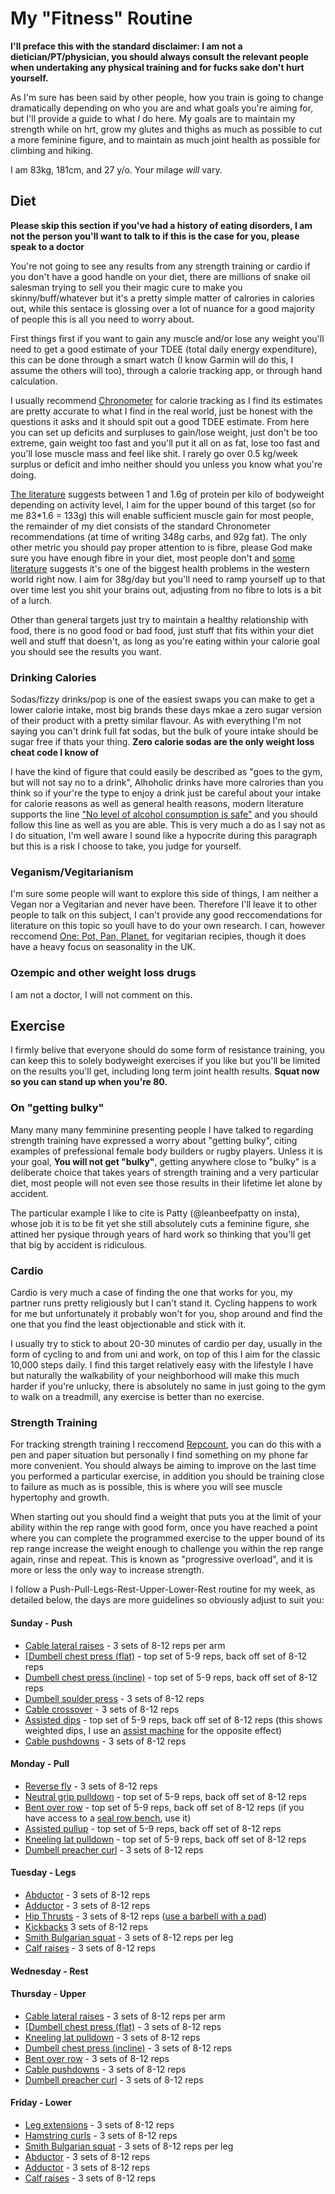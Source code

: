# My "Fitness" Routine

**I'll preface this with the standard disclaimer: I am not a dietician/PT/physician, you should always consult the relevant people when undertaking any physical training and for fucks sake don't hurt yourself.**

As I'm sure has been said by other people, how you train is going to change dramatically depending on who you are and what goals you're aiming for, but I'll provide a guide to what *I* do here. My goals are to maintain my strength while on hrt, grow my glutes and thighs as much as possible to cut a more feminine figure, and to maintain as much joint health as possible for climbing and hiking.

I am 83kg, 181cm, and 27 y/o. Your milage *will* vary.

## Diet
**Please skip this section if you've had a history of eating disorders, I am not the person you'll want to talk to if this is the case for you, please speak to a doctor**

You're not going to see any results from any strength training or cardio if you don't have a good handle on your diet, there are millions of snake oil salesman trying to sell you their magic cure to make you skinny/buff/whatever but it's a pretty simple matter of calrories in calories out, while this sentace is glossing over a lot of nuance for a good majority of people this is all you need to worry about.

First things first if you want to gain any muscle and/or lose any weight you'll need to get a good estimate of your TDEE (total daily energy expenditure), this can be done through a smart watch (I know Garmin will do this, I assume the others will too), through a calorie tracking app, or through hand calculation.

I usually recommend [Chronometer](https://cronometer.com/) for calorie tracking as I find its estimates are pretty accurate to what I find in the real world, just be honest with the questions it asks and it should spit out a good TDEE estimate. From here you can set up deficits and surpluses to gain/lose weight, just don't be too extreme, gain weight too fast and you'll put it all on as fat, lose too fast and you'll lose muscle mass and feel like shit. I rarely go over 0.5 kg/week surplus or deficit and imho neither should you unless you know what you're doing.

[The literature](https://pubs.rsc.org/en/content/articlehtml/2016/fo/c5fo01530h) suggests between 1 and 1.6g of protein per kilo of bodyweight depending on activity level, I aim for the upper bound of this target (so for me 83*1.6 = 133g) this will enable sufficient muscle gain for most people, the remainder of my diet consists of the standard Chronometer recommendations (at time of writing 348g carbs, and 92g fat). The only other metric you should pay proper attention to is fibre, please God make sure you have enough fibre in your diet, most people don't and [some literature](https://www.cambridge.org/core/journals/nutrition-research-reviews/article/dietary-fibre-in-europe-current-state-of-knowledge-on-definitions-sources-recommendations-intakes-and-relationships-to-health/B263D1D7B3440DC9D6F68E23C2B4212F) suggests it's one of the biggest health problems in the western world right now. I aim for 38g/day but you'll need to ramp yourself up to that over time lest you shit your brains out, adjusting from no fibre to lots is a bit of a lurch.

Other than general targets just try to maintain a healthy relationship with food, there is no good food or bad food, just stuff that fits within your diet well and stuff that doesn't, as long as you're eating within your calorie goal you should see the results you want.

### Drinking Calories
Sodas/fizzy drinks/pop is one of the easiest swaps you can make to get a lower calorie intake, most big brands these days mkae a zero sugar version of their product with a pretty similar flavour. As with everything I'm not saying you can't drink full fat sodas, but the bulk of youre intake should be sugar free if thats your thing. **Zero calorie sodas are the only weight loss cheat code I know of**

I have the kind of figure that could easily be described as "goes to the gym, but will not say no to a drink", Alhoholic drinks have more calrories than you think so if your're the type to enjoy a drink just be careful about your intake for calorie reasons as well as general health reasons, modern literature supports the line ["No level of alcohol consumption is safe"](https://www.who.int/europe/news/item/04-01-2023-no-level-of-alcohol-consumption-is-safe-for-our-health) and you should follow this line as well as you are able. This is very much a do as I say not as I do situation, I'm well aware I sound like a hypocrite during this paragraph but this is a risk I choose to take, you judge for yourself.

### Veganism/Vegitarianism
I'm sure some people will want to explore this side of things, I am neither a Vegan nor a Vegitarian and never have been. Therefore I'll leave it to other people to talk on this subject, I can't provide any good reccomendations for literature on this topic so youll have to do your own research.
I can, however reccomend [One: Pot, Pan, Planet.](https://www.waterstones.com/book/one-pot-pan-planet/anna-jones/9780008172480) for vegitarian recipies, though it does have a heavy focus on seasonality in the UK.

### Ozempic and other weight loss drugs
I am not a doctor, I will not comment on this.

## Exercise

I firmly belive that everyone should do some form of resistance training, you can keep this to solely bodyweight exercises if you like but you'll be limited on the results you'll get, including long term joint health results. **Squat now so you can stand up when you're 80.**

### On "getting bulky"
Many many many femminine presenting people I have talked to regarding strength training have expressed a worry about "getting bulky", citing examples of prefessional female body builders or rugby players. Unless it is your goal, **You will not get "bulky"**, getting anywhere close to "bulky" is a deliberate choice that takes years of strength training and a very particular diet, most people will not even see those results in their lifetime let alone by accident.

The particular example I like to cite is Patty (@leanbeefpatty on insta), whose job it is to be fit yet she still absolutely cuts a feminine figure, she attined her pysique through years of hard work so thinking that you'll get that big by accident is ridiculous.

### Cardio
Cardio is very much a case of finding the one that works for you, my partner runs pretty religiously but I can't stand it. Cycling happens to work for me but unfortunately it probably won't for you, shop around and find the one that you find the least objectionable and stick with it.

I usually try to stick to about 20-30 minutes of cardio per day, usually in the form of cycling to and from uni and work, on top of this I aim for the classic 10,000 steps daily. I find this target relatively easy with the lifestyle I have but naturally the walkability of your neighborhood will make this much harder if you're unlucky, there is absolutely no same in just going to the gym to walk on a treadmill, any exercise is better than no exercise.

### Strength Training
For tracking strength training I reccomend [Repcount](https://www.repcountapp.com/), you can do this with a pen and paper situation but personally I find something on my phone far more convenient. You should always be aiming to improve on the last time you performed a particular exercise, in addition you should be training close to failure as much as is possible, this is where you will see muscle hypertophy and growth. 

When starting out you should find a weight that puts you at the limit of your ability within the rep range with good form, once you have reached a point where you can complete the programmed exercise to the upper bound of its rep range increase the weight enough to challenge you within the rep range again, rinse and repeat. This is known as "progressive overload", and it is more or less the only way to increase strength.

I follow a Push-Pull-Legs-Rest-Upper-Lower-Rest routine for my week, as detailed below, the days are more guidelines so obviously adjust to suit you:

#### Sunday - Push
 - [Cable lateral raises](https://liftmanual.com/cable-one-arm-lateral-raise/) - 3 sets of 8-12 reps per arm
 - [[Dumbell chest press (flat)](https://liftmanual.com/dumbbell-bench-press/) - top set of 5-9 reps, back off set of 8-12 reps
 - [Dumbell chest press (incline)](https://liftmanual.com/dumbbell-incline-bench-press/) - top set of 5-9 reps, back off set of 8-12 reps
 - [Dumbell soulder press](https://liftmanual.com/dumbbell-seated-shoulder-press/) - 3 sets of 8-12 reps
 - [Cable crossover](https://liftmanual.com/cable-crossover/) - 3 sets of 8-12 reps
 - [Assisted dips](https://liftmanual.com/weighted-tricep-dips/) - top set of 5-9 reps, back off set of 8-12 reps (this shows weighted dips, I use an [assist machine](https://external-content.duckduckgo.com/iu/?u=https%3A%2F%2Fweighttraining.guide%2Fwp-content%2Fuploads%2F2017%2F08%2Fassisted-triceps-dip.png&f=1&nofb=1&ipt=7952d25dfae143f57a0b70173ea628c5bcf072fc13e2dcfd563fedc52089660a) for the opposite effect)
 - [Cable pushdowns](https://liftmanual.com/cable-pushdown/) - 3 sets of 8-12 reps

#### Monday - Pull
 - [Reverse fly](https://liftmanual.com/lever-seated-reverse-fly/) - 3 sets of 8-12 reps
 - [Neutral grip pulldown](https://liftmanual.com/cable-wide-neutral-grip-pulldown/) - top set of 5-9 reps, back off set of 8-12 reps
 - [Bent over row](https://liftmanual.com/smith-bent-over-row/) - top set of 5-9 reps, back off set of 8-12 reps (if you have access to a [seal row bench](https://external-content.duckduckgo.com/iu/?u=https%3A%2F%2Fi.ytimg.com%2Fvi%2F4H2ItXwUTp8%2Fmaxresdefault.jpg&f=1&nofb=1&ipt=72b122a569a505a7fc31806050a8e9fa21a98eae1b2a9b9dbb2dc7ac0f9f771e), use it)
 - [Assisted pullup](https://liftmanual.com/assisted-pull-up/) - top set of 5-9 reps, back off set of 8-12 reps
 - [Kneeling lat pulldown](https://liftmanual.com/cable-kneeling-one-arm-lat-pulldown/) - top set of 5-9 reps, back off set of 8-12 reps
 - [Dumbell preacher curl](https://liftmanual.com/dumbbell-one-arm-zottman-preacher-curl/) - 3 sets of 8-12 reps

#### Tuesday - Legs
 - [Abductor](https://external-content.duckduckgo.com/iu/?u=https%3A%2F%2Fhomegymreview.co.uk%2Fwp-content%2Fuploads%2Fexercises%2F36111101-Lever-Seated-Hip-Abduction-female_Hips_max-scaled.jpg&f=1&nofb=1&ipt=f5708dcda87214df135d682621cd2d6fb2bcc88aeb67e6866acb0798c8317aee) - 3 sets of 8-12 reps
 - [Adductor](https://external-content.duckduckgo.com/iu/?u=https%3A%2F%2Fliftmanual.com%2Fwp-content%2Fuploads%2F2023%2F04%2Flever-seated-hip-adduction.jpg&f=1&nofb=1&ipt=5bc3891a8e2068bcf3aa81f950fa227ce187e0ac18fdac3366984c98db279b2b) - 3 sets of 8-12 reps
 - [Hip Thrusts](https://liftmanual.com/weighted-hip-thrusts/) - 3 sets of 8-12 reps ([use a barbell with a pad](https://external-content.duckduckgo.com/iu/?u=https%3A%2F%2Fhomegymreview.co.uk%2Fwp-content%2Fuploads%2Fexercises%2F10601101-Barbell-Hip-Thrust_Hips_max-2048x733.jpg&f=1&nofb=1&ipt=ec32dae2ba418f46118205a51bcd8b9e18f9044f604c8e50c601fa40c23d6d02))
 - [Kickbacks](https://external-content.duckduckgo.com/iu/?u=https%3A%2F%2Fwww.inspireusafoundation.org%2Fwp-content%2Fuploads%2F2022%2F01%2Fcable-kickback-alternatives.jpg&f=1&nofb=1&ipt=59532cc853d6f6fa7ba81fc836c203081eb9b753896be2a6e53f52d9bbb1d295) 3 sets of 8-12 reps
 - [Smith Bulgarian squat](https://liftmanual.com/smith-single-leg-split-squat/) - 3 sets of 8-12 reps per leg
 - [Calf raises](https://external-content.duckduckgo.com/iu/?u=https%3A%2F%2Ffitnessvolt.com%2Fwp-content%2Fuploads%2F2014%2F01%2FStanding-Calf-Raise.jpg&f=1&nofb=1&ipt=51e2ac545d528ccab8482b0f8758afb99ec68f509aecd7e39fb20047ce96fc95) - 3 sets of 8-12 reps

#### Wednesday - Rest

#### Thursday - Upper
 - [Cable lateral raises](https://liftmanual.com/cable-one-arm-lateral-raise/) - 3 sets of 8-12 reps per arm
 - [[Dumbell chest press (flat)](https://liftmanual.com/dumbbell-bench-press/) - 3 sets of 8-12 reps
 - [Kneeling lat pulldown](https://liftmanual.com/cable-kneeling-one-arm-lat-pulldown/) - 3 sets of 8-12 reps
 - [Dumbell chest press (incline)](https://liftmanual.com/dumbbell-incline-bench-press/) - 3 sets of 8-12 reps
 - [Bent over row](https://liftmanual.com/smith-bent-over-row/) - 3 sets of 8-12 reps
 - [Cable pushdowns](https://liftmanual.com/cable-pushdown/) - 3 sets of 8-12 reps
 - [Dumbell preacher curl](https://liftmanual.com/dumbbell-one-arm-zottman-preacher-curl/) - 3 sets of 8-12 reps

#### Friday - Lower
 - [Leg extensions](https://weighttraining.guide/wp-content/uploads/2016/05/lever-leg-extension-resized-1024x683.png) - 3 sets of 8-12 reps
 - [Hamstring curls](https://external-content.duckduckgo.com/iu/?u=http%3A%2F%2Fcdn.shopify.com%2Fs%2Ffiles%2F1%2F0250%2F0362%2F2496%2Farticles%2F5fd7d1877ec308ebe3f92223_seated-hamstring-curl.png%3Fv%3D1641744558&f=1&nofb=1&ipt=1fe465b242cebe6b4584e1a4d0659c2a2e66c43cd2fef536a23bdb744e507a36) - 3 sets of 8-12 reps
 - [Smith Bulgarian squat](https://liftmanual.com/smith-single-leg-split-squat/) - 3 sets of 8-12 reps per leg
 - [Abductor](https://external-content.duckduckgo.com/iu/?u=https%3A%2F%2Fhomegymreview.co.uk%2Fwp-content%2Fuploads%2Fexercises%2F36111101-Lever-Seated-Hip-Abduction-female_Hips_max-scaled.jpg&f=1&nofb=1&ipt=f5708dcda87214df135d682621cd2d6fb2bcc88aeb67e6866acb0798c8317aee) - 3 sets of 8-12 reps
 - [Adductor](https://external-content.duckduckgo.com/iu/?u=https%3A%2F%2Fliftmanual.com%2Fwp-content%2Fuploads%2F2023%2F04%2Flever-seated-hip-adduction.jpg&f=1&nofb=1&ipt=5bc3891a8e2068bcf3aa81f950fa227ce187e0ac18fdac3366984c98db279b2b) - 3 sets of 8-12 reps
 - [Calf raises](https://external-content.duckduckgo.com/iu/?u=https%3A%2F%2Ffitnessvolt.com%2Fwp-content%2Fuploads%2F2014%2F01%2FStanding-Calf-Raise.jpg&f=1&nofb=1&ipt=51e2ac545d528ccab8482b0f8758afb99ec68f509aecd7e39fb20047ce96fc95) - 3 sets of 8-12 reps
